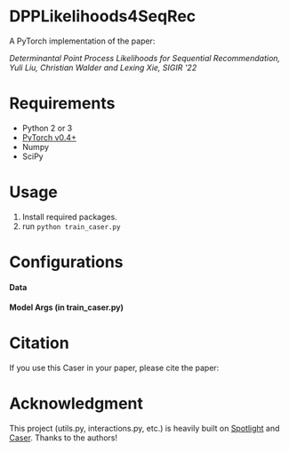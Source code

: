 
# DPPLikelihoods4SeqRec

A PyTorch implementation of the paper:

*Determinantal Point Process Likelihoods for Sequential Recommendation, Yuli Liu, Christian Walder and Lexing Xie, SIGIR '22*

# Requirements
* Python 2 or 3
* [PyTorch v0.4+](https://github.com/pytorch/pytorch)
* Numpy
* SciPy

# Usage
1. Install required packages.
2. run <code>python train_caser.py</code>

# Configurations


#### Data


#### Model Args (in train_caser.py)


# Citation

If you use this Caser in your paper, please cite the paper:


# Acknowledgment

This project (utils.py, interactions.py, etc.) is heavily built on [Spotlight](https://github.com/maciejkula/spotlight) and [Caser](https://github.com/graytowne/caser_pytorch). 
Thanks to the authors!